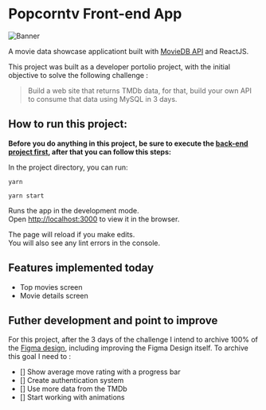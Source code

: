 # Popcorntv Front-end App
![Banner](https://i.imgur.com/J7j0t9G.png)

A movie data showcase applicationt built with [MovieDB API](https://themoviedb.org) and ReactJS.

This project was built as a developer portolio project, with the initial objective to  solve the following challenge :  

> Build a web site that returns TMDb data, for that, build your own API to consume that data using MySQL in 3 days. 

## How to run this project:

**Before you do anything in this project, be sure to execute the [back-end project first](https://github.com/DaniloGMattos/popcorntv-backend), after that you can follow this steps:**

In the project directory, you can run:


```shell
yarn

yarn start
```

Runs the app in the development mode.\
Open [http://localhost:3000](http://localhost:3000) to view it in the browser.

The page will reload if you make edits.\
You will also see any lint errors in the console.

## Features implemented today 
- Top movies screen
- Movie details screen

## Futher development and point to improve

For this  project, after the 3 days of the challenge I intend to archive 100% of the [Figma design](https://www.figma.com/file/6RhE6cOOnR5rd9dCEKlhZP/Untitled?node-id=14%3A188), including improving the Figma Design itself. To archive this goal I need to : 

 - [] Show average move rating with a progress bar 
 - [] Create authentication system 
 - [] Use more data from the TMDb
 - [] Start working with animations


